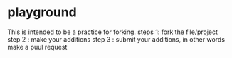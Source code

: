 # playground
This is intended to be a practice for forking.
steps 1: fork the file/project
step 2 : make your additions
step 3 : submit your additions, in other words make a puul request
